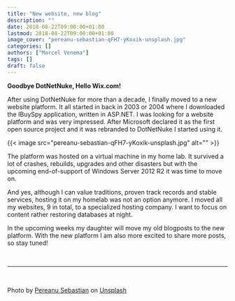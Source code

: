 ```yaml
---
title: "New website, new blog"
description: ""
date: 2018-08-22T09:00:00+01:00
lastmod: 2018-08-22T09:00:00+01:00
image_cover: "pereanu-sebastian-qFH7-yKoxik-unsplash.jpg"
categories: []
authors: ["Marcel Venema"] 
tags: []
draft: false
---
```


**Goodbye DotNetNuke, Hello Wix.com!** 

After using DotNetNuke for more than a decade, I finally moved to a new website platform. It all started in back in 2003 or 2004 where I downloaded the IBuySpy application, written in ASP.NET. I was looking for a website platform and was very impressed. After Microsoft declared it as the first open source project and it was rebranded to DotNetNuke I started using it.

<!--more-->
{{< image src="pereanu-sebastian-qFH7-yKoxik-unsplash.jpg" alt="" >}}

The platform was hosted on a virtual machine in my home lab. It survived a lot of crashes, rebuilds, upgrades and other disasters but with the upcoming end-of-support of Windows Server 2012 R2 it was time to move on.

And yes, although I can value traditions, proven track records and stable services, hosting it on my homelab was not an option anymore. I moved all my websites, 9 in total, to a specialized hosting company. I want to focus on content rather restoring databases at night.

In the upcoming weeks my daughter will move my old blogposts to the new platform. With the new platform I am also more excited to share more posts, so stay tuned!

&nbsp;

---
&nbsp;

Photo by <a href="https://unsplash.com/@sebastian123?utm_content=creditCopyText&utm_medium=referral&utm_source=unsplash">Pereanu Sebastian</a> on <a href="https://unsplash.com/photos/brown-and-black-typewriter-qFH7-yKoxik?utm_content=creditCopyText&utm_medium=referral&utm_source=unsplash">Unsplash</a>
  
&nbsp;
